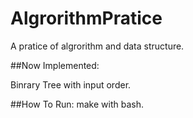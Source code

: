 # AlgrorithmPratice

A pratice of algrorithm and data structure.

##Now Implemented:

Binrary Tree with input order.


##How To Run:
make with bash.


